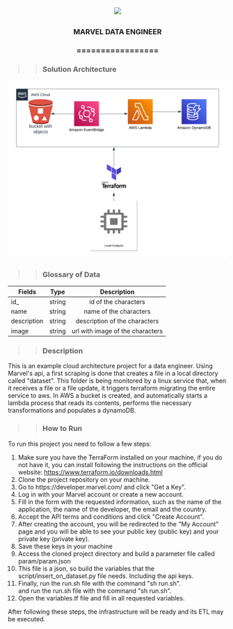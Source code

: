 <h1 align="center">
<img src="https://img.shields.io/static/v1?label=MARVEL%20POR&message=MAYCON%20BATESTIN&color=7159c1&style=flat-square&logo=ghost"/>



<h3> <p align="center"> MARVEL DATA ENGINEER </p> </h3>
<h3> <p align="center"> ================= </p> </h3>

>> <h3> Solution Architecture </h3>

![delta](img/img.png)


>> <h3> Glossary of Data </h3>

Fields	                                                  | Type  	  |    Description                              |
----------------------------------------------------------|:---------:|:-------------------------------------------:|
id_                                         						  |string 	  | id of the characters                        |             
name                                         						  |string 	  | name of the characters                      |   
description                                        				|string 	  | description of the characters               |
image                                             				|string 	  | url with image of the characters            |     

>> <h3> Description </h3>

<p> This is an example cloud architecture project for a data engineer. Using Marvel's api, a first scraping is done that creates a file in a local directory called "dataset". This folder is being monitored by a linux service that, when it receives a file or a file update, it triggers terraform migrating the entire service to aws.
In AWS a bucket is created, and automatically starts a lambda process that reads its contents, performs the necessary transformations and populates a dynamoDB. </p>

>> <h3> How to Run </h3>

<p>To run this project you need to follow a few steps:</p>
<ol>
  <li>Make sure you have the TerraForm installed on your machine, if you do not have it, you can install following the instructions on the official website: <a href="https://www.terraform.io/downloads.html">https://www.terraform.io/downloads.html</a></li>
  <li>Clone the project repository on your machine.</li>
  <li>Go to https://developer.marvel.com/ and click "Get a Key".</li>
  <li> Log in with your Marvel account or create a new account. </li>
  <li> Fill in the form with the requested information, such as the name of the application, the name of the developer, the email and the country. </li>
  <li> Accept the API terms and conditions and click "Create Account". </li>
  <li> After creating the account, you will be redirected to the "My Account" page and you will be able to see your public key (public key) and your private key (private key). </li>
  <li> Save these keys in your machine </li>
  <li>Access the cloned project directory and build a parameter file called param/param.json </i>
  <li> This file is a json, so build the variables that the script/insert_on_dataset.py file needs. Including the api keys. </li>
  <li> Finally, run the run.sh file with the command "sh run.sh".</li>
  and run the run.sh file with the command "sh run.sh".</li>
  <li>Open the variables.tf file and fill in all requested variables.</li>
</ol>
<p>After following these steps, the infrastructure will be ready and its ETL may be executed.</p>
